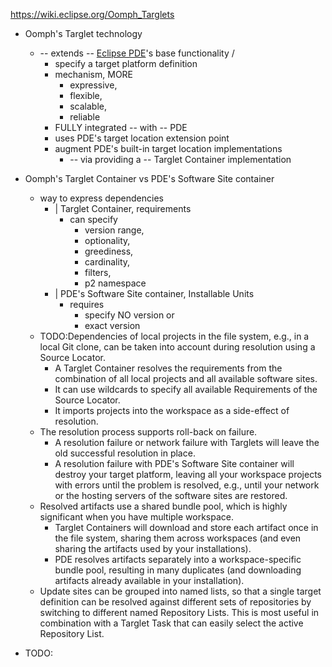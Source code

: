 https://wiki.eclipse.org/Oomph_Targlets

* Oomph's Targlet technology
  * -- extends -- [Eclipse PDE](https://projects.eclipse.org/projects/eclipse.pde)'s base functionality /
    * specify a target platform definition 
    * mechanism, MORE
      * expressive,
      * flexible,
      * scalable,
      * reliable 
    * FULLY integrated -- with -- PDE
    * uses PDE's target location extension point
    * augment PDE's built-in target location implementations
      * -- via providing a -- Targlet Container implementation

* Oomph's Targlet Container vs PDE's Software Site container
  * way to express dependencies
    * | Targlet Container, requirements
      * can specify
        * version range,
        * optionality,
        * greediness,
        * cardinality,
        * filters,
        * p2 namespace
    * | PDE's Software Site container, Installable Units
      * requires
        * specify NO version or
        * exact version
  * TODO:Dependencies of local projects in the file system, e.g., in a local Git clone, can be taken into account during resolution using a Source Locator.
    * A Targlet Container resolves the requirements from the combination of all local projects and all available software sites.
    * It can use wildcards to specify all available Requirements of the Source Locator.
    * It imports projects into the workspace as a side-effect of resolution.
  * The resolution process supports roll-back on failure.
    * A resolution failure or network failure with Targlets will leave the old successful resolution in place.
    * A resolution failure with PDE's Software Site container will destroy your target platform, leaving all your workspace projects with errors until the problem is resolved, e.g., until your network or the hosting servers of the software sites are restored.
  * Resolved artifacts use a shared bundle pool, which is highly significant when you have multiple workspace.
    * Targlet Containers will download and store each artifact once in the file system, sharing them across workspaces (and even sharing the artifacts used by your installations).
    * PDE resolves artifacts separately into a workspace-specific bundle pool, resulting in many duplicates (and downloading artifacts already available in your installation).
  * Update sites can be grouped into named lists, so that a single target definition can be resolved against different sets of repositories by switching to different named Repository Lists. This is most useful in combination with a Targlet Task that can easily select the active Repository List.

* TODO: